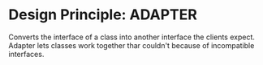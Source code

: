 # Design Principle: ADAPTER

Converts the interface of a class into another interface the clients expect. Adapter lets classes work together thar couldn't because of incompatible interfaces.